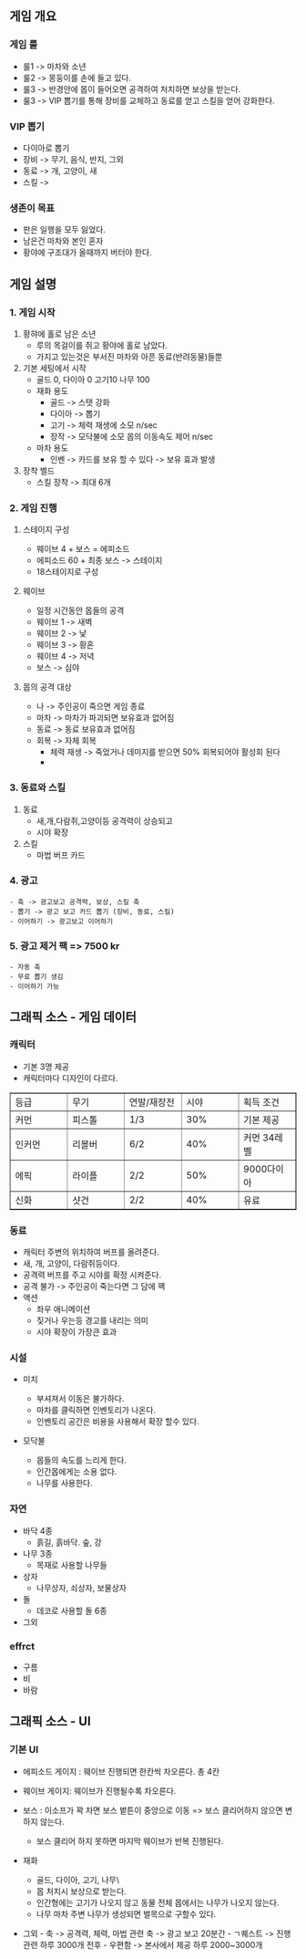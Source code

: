 ## 게임 개요
### 게임 룰
  - 룰1 -> 마차와 소년
  - 룰2 -> 몽둥이를 손에 들고 있다. 
  - 룰3 -> 반경안에 몹이 들어오면 공격하여 처치하면 보상을 받는다.
  - 룰3 -> VIP 뽑기를 통해 장비를 교체하고 동료를 얻고 스킬을 얻어 강화한다.

### VIP 뽑기
  - 다이아로 뽑기
  - 장비 -> 무기, 음식, 반지, 그외
  - 동료 -> 개, 고양이, 새 
  - 스킬 ->  
 
### 생존이 목표
  - 판은 일행을 모두 잃었다.  
  - 남은건 마차와 본인 혼자 
  - 황야에 구조대가 올때까지 버터야 한다. 

## 게임 설명

### 1. 게임 시작
  1) 황햐에 홀로 남은 소년 
      - 루의 목걸이를 쥐고 황야에 홀로 남았다. 
      - 가지고 있는것은 부서진 마차와 아픈 동료(반려동물)들뿐
  2) 기본 세팅에서 시작
      - 골드 0, 다이아 0 고기10 나무 100
      - 재화 용도
        - 골드 -> 스탯 강화
        - 다이아 -> 뽑기
        - 고기 -> 체력 재생에 소모 n/sec
        - 장작 -> 모닥불에 소모 몹의 이동속도 제어 n/sec 
      - 마차 용도
        - 인벤 -> 카드를 보유 할 수 있다 -> 보유 효과 발생
  3) 장착 벨드
      - 스킬 장착 -> 최대 6개

### 2. 게임 진행 
  1) 스테이지 구성
      - 웨이브 4 + 보스 = 에피소드
      - 에피소드 60 + 최종 보스 -> 스테이지
      - 18스테이지로 구성  
  
  2) 웨이브
      - 일정 시간동안 몹들의 공격
      - 웨이브 1 -> 새벽
      - 웨이브 2 -> 낯
      - 웨이브 3 -> 황혼
      - 웨이브 4 -> 저녁
      - 보스 -> 심야 
 
 3) 몹의 공격 대상 
      - 나 -> 주인공이 죽으면 게임 종료
      - 마차 -> 마차가 파괴되면 보유효과 없어짐
      - 동료 -> 동료 보유효과 없어짐
      - 회복 -> 자체 회복
        - 체력 재생 -> 죽었거나 데미지를 받으면 50% 회복되어야 활성회 된다
        -  
### 3. 동료와 스킬
  1) 동료
      - 새,개,다람쥐,고양이등 공격력이 상승되고 
      - 시야 확장 
  2) 스킬
      - 마법 버프 카드 
   
### 4. 광고
    - 축 -> 광고보고 공격력, 보상, 스킬 축
    - 뽑기 -> 광고 보고 카드 뽑기 (장비, 동료, 스킬)
    - 이어하기 -> 광고보고 이어하기

### 5. 광고 제거 팩 => 7500 kr
    - 자동 축
    - 무료 뽑기 생김
    - 이어하기 가능 

## 그래픽 소스 - 게임 데이터
### 캐릭터
  - 기본 3명 제공 
  - 캐릭터마다 디자인이 다르다. 
 
<table border=1>
<tr> 
  <td width =20%>등급</td>
  <td width =20%>무기</td>
  <td width =20%>연발/재장전</td>
  <td width =20%>시야</td>
  <td width =20%>획득 조건</td>
</tr>  
<tr> 
  <td width =20%>커먼</td>
  <td width =20%>피스톨</td>
  <td width =20%>1/3</td>
  <td width =20%>30%</td>
  <td width =20%>기본 제공</td>
</tr> 
<tr> 
  <td width =20%>인커먼</td>
  <td width =20%>리볼버</td>
  <td width =20%>6/2</td>
  <td width =20%>40%</td>
  <td width =20%>커먼 34레벨</td>
</tr>
  <tr> 
  <td width =20%>에픽</td>
  <td width =20%>라이플</td>
  <td width =20%>2/2</td>
  <td width =20%>50%</td>
  <td width =20%>9000다이아</td>
</tr>
  <tr> 
  <td width =20%>신화</td>
  <td width =20%>샷건</td>
  <td width =20%>2/2</td>
  <td width =20%>40%</td>
  <td width =20%>유료</td>
</tr>
</table>

### 동료
  - 캐릭터 주변의 위치하여 버프를 올려준다. 
  - 새, 개, 고양이, 다람쥐등이다. 
  - 공격력 버프를 주고 시야를 확정 시켜준다. 
  - 공격 불가 -> 주인공이 죽는다면 그 담에 꽥
  - 액션
    - 좌우 애니메이션 
    - 짖거나 우는등 경고를 내리는 의미
    - 시야 확장이 가장큰 효과  

### 시설
  - 미치
    - 부셔져서 이동은 불가하다. 
    - 마차를 클릭하면 인벤토리가 나온다. 
    - 인벤토리 공간은 비용을 사용해서 확장 할수 있다.
     
  - 모닥불
    - 몹들의 속도를 느리게 한다. 
    - 인간몹에게는 소용 없다. 
    - 나무를 사용한다.  

### 자연
  - 바닥 4종
    - 흙길, 흙바닥. 숲, 강 
  - 나무 3종
    - 목재로 사용할 나무들
  - 상자
    - 나무상자, 쇠상자, 보물상자 
  - 돌
    - 데코로 사용할 돌 6종 
  - 그외

### effrct
  - 구름
  - 비
  - 바람   

## 그래픽 소스 - UI
### 기본 UI
  - 에피소드 게이지 : 웨이브 진행되면 한칸씩 차오른다. 총 4칸
  -  웨이브 게이지: 웨이브가 진행될수록 차오른다.
  - 보스 : 이소프가 꽉 차면 보스 벝튼이 중앙으로 이동 => 보스 클리어하지 않으면 변하지 않는다.
    * 보스 클리어 하지 못하면 마지막 웨이브가 반복 진행된다.

  - 재화 
    - 골드, 다이아, 고기, 나무\
    - 몹 처치시 보상으로 받는다. 
    - 인간형에는 고기가 나오지 않고 동물 전체 몹에서는 나무가 나오지 않는다.
    - 나무 마차 주변 나무가 생성되면 벌목으로 구할수 있다.
   - 그외
    - 축 -> 공격력, 체력, 마법 관련 축 -> 광고 보고 20분간
    - ㄱ퀘스트 -> 진행관련 하루 3000개 전후
    - 우편함 -> 본사에서 제공 하루 2000~3000개 
